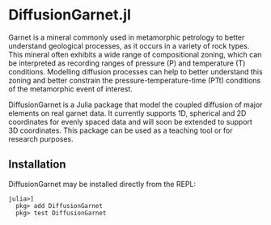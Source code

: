 # DiffusionGarnet.jl

Garnet is a mineral commonly used in metamorphic petrology to better understand geological processes, as it occurs in a variety of rock types. This mineral often exhibits a wide range of compositional zoning, which can be interpreted as recording ranges of pressure (P) and temperature (T) conditions. Modelling diffusion processes can help to better understand this zoning and better constrain the pressure-temperature-time (PTt) conditions of the metamorphic event of interest.

DiffusionGarnet is a Julia package that model the coupled diffusion of major elements on real garnet data. It currently supports 1D, spherical and 2D coordinates for evenly spaced data and will soon be extended to support 3D coordinates. This package can be used as a teaching tool or for research purposes.

## Installation

DiffusionGarnet may be installed directly from the REPL:
```julia-repl
julia>]
  pkg> add DiffusionGarnet
  pkg> test DiffusionGarnet
```
